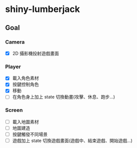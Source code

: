 # shiny-lumberjack

## Goal

### Camera

- [x] 2D 攝影機投射遊戲畫面

### Player

- [x] 載入角色素材
- [x] 按鍵控制角色
- [x] 移動
- [ ] 在角色身上加上 state 切換動畫(攻擊、休息、跑步...)

### Screen

- [ ] 載入地圖素材
- [ ] 地圖建造
- [ ] 按鍵觸發不同場景
- [ ] 遊戲加上 state 切換遊戲畫面(遊戲中、結束遊戲、開始遊戲...)
